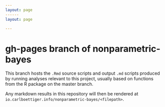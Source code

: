 ```yaml
---
layout: page
------
layout: page

---
```


gh-pages branch of nonparametric-bayes
===========================


This branch hosts the `.Rmd` source scripts and output `.md`
scripts produced by running analyses relevant to this project,
usually based on functions from the R package on the master branch.

Any markdown results in this repository will then be rendered at
`io.carlboettiger.info/nonparametric-bayes/<filepath>`.

